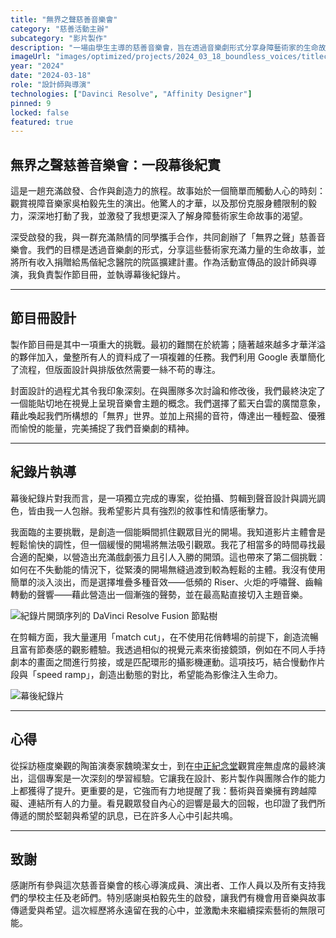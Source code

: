 ```yaml
---
title: "無界之聲慈善音樂會"
category: "慈善活動主辦"
subcategory: "影片製作"
description: "一場由學生主導的慈善音樂會，旨在透過音樂劇形式分享身障藝術家的生命故事。"
imageUrl: "images/optimized/projects/2024_03_18_boundless_voices/titlecard.webp"
year: "2024"
date: "2024-03-18"
role: "設計師與導演"
technologies: ["Davinci Resolve", "Affinity Designer"]
pinned: 9
locked: false
featured: true
---
```


## 無界之聲慈善音樂會：一段幕後紀實

這是一趟充滿啟發、合作與創造力的旅程。故事始於一個簡單而觸動人心的時刻：觀賞視障音樂家吳柏毅先生的演出。他驚人的才華，以及那份克服身體限制的毅力，深深地打動了我，並激發了我想更深入了解身障藝術家生命故事的渴望。

深受啟發的我，與一群充滿熱情的同學攜手合作，共同創辦了「無界之聲」慈善音樂會。我們的目標是透過音樂劇的形式，分享這些藝術家充滿力量的生命故事，並將所有收入捐贈給馬偕紀念醫院的院區擴建計畫。作為活動宣傳品的設計師與導演，我負責製作節目冊，並執導幕後紀錄片。

---

## 節目冊設計

製作節目冊是其中一項重大的挑戰。最初的難關在於統籌；隨著越來越多才華洋溢的夥伴加入，彙整所有人的資料成了一項複雜的任務。我們利用 Google 表單簡化了流程，但版面設計與排版依然需要一絲不苟的專注。

封面設計的過程尤其令我印象深刻。在與團隊多次討論和修改後，我們最終決定了一個能貼切地在視覺上呈現音樂會主題的概念。我們選擇了藍天白雲的廣闊意象，藉此喚起我們所構想的「無界」世界。並加上飛揚的音符，傳達出一種輕盈、優雅而愉悅的能量，完美捕捉了我們音樂劇的精神。

---

## 紀錄片執導

幕後紀錄片對我而言，是一項獨立完成的專案，從拍攝、剪輯到聲音設計與調光調色，皆由我一人包辦。我希望影片具有強烈的敘事性和情感衝擊力。

我面臨的主要挑戰，是創造一個能瞬間抓住觀眾目光的開場。我知道影片主體會是輕鬆愉快的調性，但一個緩慢的開場將無法吸引觀眾。我花了相當多的時間尋找最合適的配樂，以營造出充滿戲劇張力且引人入勝的開頭。這也帶來了第二個挑戰：如何在不失動能的情況下，從緊湊的開場無縫過渡到較為輕鬆的主體。我沒有使用簡單的淡入淡出，而是選擇堆疊多種音效——低頻的 Riser、火炬的呼嘯聲、齒輪轉動的聲響——藉此營造出一個漸強的聲勢，並在最高點直接切入主題音樂。

![紀錄片開頭序列的 DaVinci Resolve Fusion 節點樹](images/optimized/projects/2024_03_18_boundless_voices/title_node_tree.webp)

在剪輯方面，我大量運用「match cut」，在不使用花俏轉場的前提下，創造流暢且富有節奏感的觀影體驗。我透過相似的視覺元素來銜接鏡頭，例如在不同人手持劇本的畫面之間進行剪接，或是匹配環形的攝影機運動。這項技巧，結合慢動作片段與「speed ramp」，創造出動態的對比，希望能為影像注入生命力。

![幕後紀錄片](https://drive.google.com/file/d/1WJE8-eUVbU3P4jOYx5gUK2n534Swdv-i/view?usp=sharing)

---

## 心得

從採訪極度樂觀的陶笛演奏家魏曉潔女士，到在[中正紀念堂](https://www.opentix.life/event/1783033841754939392)觀賞座無虛席的最終演出，這個專案是一次深刻的學習經驗。它讓我在設計、影片製作與團隊合作的能力上都獲得了提升。更重要的是，它強而有力地提醒了我：藝術與音樂擁有跨越障礙、連結所有人的力量。看見觀眾發自內心的迴響是最大的回報，也印證了我們所傳遞的關於堅韌與希望的訊息，已在許多人心中引起共鳴。

---

## 致謝
感謝所有參與這次慈善音樂會的核心導演成員、演出者、工作人員以及所有支持我們的學校主任及老師們。特別感謝吳柏毅先生的啟發，讓我們有機會用音樂與故事傳遞愛與希望。這次經歷將永遠留在我的心中，並激勵未來繼續探索藝術的無限可能。